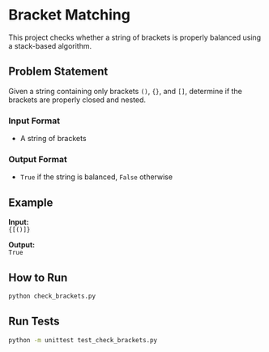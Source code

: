 # Bracket Matching

This project checks whether a string of brackets is properly balanced using a stack-based algorithm.

## Problem Statement

Given a string containing only brackets `()`, `{}`, and `[]`, determine if the brackets are properly closed and nested.

### Input Format

- A string of brackets

### Output Format

- `True` if the string is balanced, `False` otherwise

## Example

**Input:**  
`{[()]}`

**Output:**  
`True`

## How to Run

```bash
python check_brackets.py
```

## Run Tests

```bash
python -m unittest test_check_brackets.py
```
